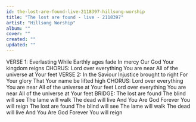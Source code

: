 ```yaml
---
id: the-lost-are-found-live-2118397-hillsong-worship
title: "The lost are found - live - 2118397"
artist: "Hillsong Worship"
album: ""
cover: ""
created: ""
updated: ""
---
```


VERSE 1:
Everlasting
While Earthly ages fade
In mercy
Our God Your kingdom reigns
CHORUS:
Lord over everything
You are near
All of the universe at Your feet
VERSE 2:
In the Saviour
Injustice brought to right
For Your glory
That Your name be lifted high
CHORUS:
Lord over everything
You are near
All of the universe at Your feet
Lord over everything
You are near
All of the universe at Your feet
BRIDGE:
The lost are found
The blind will see
The lame will walk
The dead will live
And You Are God
Forever You will reign
The lost are found
The blind will see
The lame will walk
The dead will live
And You Are God
Forever You will reign